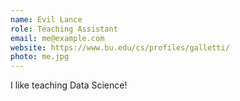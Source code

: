 ```yaml
---
name: Evil Lance
role: Teaching Assistant
email: me@example.com
website: https://www.bu.edu/cs/profiles/galletti/
photo: me.jpg
---
```


I like teaching Data Science!
